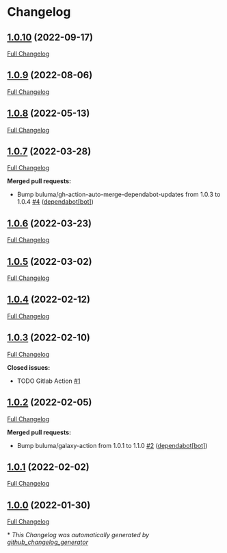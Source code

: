 # Changelog

## [1.0.10](https://github.com/buluma/ansible-role-diskspace/tree/1.0.10) (2022-09-17)

[Full Changelog](https://github.com/buluma/ansible-role-diskspace/compare/1.0.9...1.0.10)

## [1.0.9](https://github.com/buluma/ansible-role-diskspace/tree/1.0.9) (2022-08-06)

[Full Changelog](https://github.com/buluma/ansible-role-diskspace/compare/1.0.8...1.0.9)

## [1.0.8](https://github.com/buluma/ansible-role-diskspace/tree/1.0.8) (2022-05-13)

[Full Changelog](https://github.com/buluma/ansible-role-diskspace/compare/1.0.7...1.0.8)

## [1.0.7](https://github.com/buluma/ansible-role-diskspace/tree/1.0.7) (2022-03-28)

[Full Changelog](https://github.com/buluma/ansible-role-diskspace/compare/1.0.6...1.0.7)

**Merged pull requests:**

- Bump buluma/gh-action-auto-merge-dependabot-updates from 1.0.3 to 1.0.4 [\#4](https://github.com/buluma/ansible-role-diskspace/pull/4) ([dependabot[bot]](https://github.com/apps/dependabot))

## [1.0.6](https://github.com/buluma/ansible-role-diskspace/tree/1.0.6) (2022-03-23)

[Full Changelog](https://github.com/buluma/ansible-role-diskspace/compare/1.0.5...1.0.6)

## [1.0.5](https://github.com/buluma/ansible-role-diskspace/tree/1.0.5) (2022-03-02)

[Full Changelog](https://github.com/buluma/ansible-role-diskspace/compare/1.0.4...1.0.5)

## [1.0.4](https://github.com/buluma/ansible-role-diskspace/tree/1.0.4) (2022-02-12)

[Full Changelog](https://github.com/buluma/ansible-role-diskspace/compare/1.0.3...1.0.4)

## [1.0.3](https://github.com/buluma/ansible-role-diskspace/tree/1.0.3) (2022-02-10)

[Full Changelog](https://github.com/buluma/ansible-role-diskspace/compare/1.0.2...1.0.3)

**Closed issues:**

- TODO Gitlab Action [\#1](https://github.com/buluma/ansible-role-diskspace/issues/1)

## [1.0.2](https://github.com/buluma/ansible-role-diskspace/tree/1.0.2) (2022-02-05)

[Full Changelog](https://github.com/buluma/ansible-role-diskspace/compare/1.0.1...1.0.2)

**Merged pull requests:**

- Bump buluma/galaxy-action from 1.0.1 to 1.1.0 [\#2](https://github.com/buluma/ansible-role-diskspace/pull/2) ([dependabot[bot]](https://github.com/apps/dependabot))

## [1.0.1](https://github.com/buluma/ansible-role-diskspace/tree/1.0.1) (2022-02-02)

[Full Changelog](https://github.com/buluma/ansible-role-diskspace/compare/1.0.0...1.0.1)

## [1.0.0](https://github.com/buluma/ansible-role-diskspace/tree/1.0.0) (2022-01-30)

[Full Changelog](https://github.com/buluma/ansible-role-diskspace/compare/07a5fc0b1133e507babf3a7f5d7a263c8fc54c07...1.0.0)



\* *This Changelog was automatically generated by [github_changelog_generator](https://github.com/github-changelog-generator/github-changelog-generator)*
